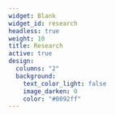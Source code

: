 ```yaml
---
widget: Blank
widget_id: research
headless: true
weight: 10
title: Research
active: true
design:
  columns: "2"
  background:
    text_color_light: false
    image_darken: 0
    color: "#0092ff"
---
```

